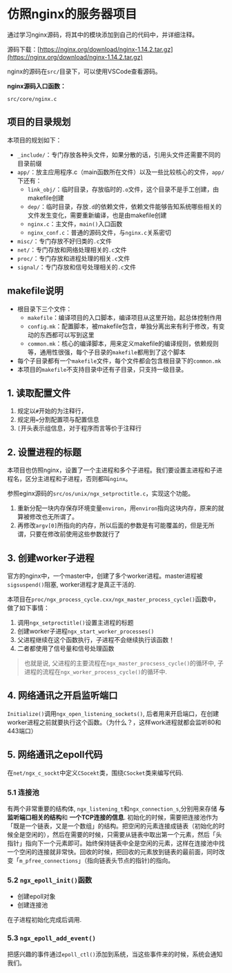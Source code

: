 # 仿照nginx的服务器项目

通过学习nginx源码，将其中的模块添加到自己的代码中，并详细注释。

源码下载：[https://nginx.org/download/nginx-1.14.2.tar.gz](https://nginx.org/download/nginx-1.14.2.tar.gz)


nginx的源码在`src/`目录下，可以使用VSCode查看源码。

**nginx源码入口函数：**

`src/core/nginx.c`

## 项目的目录规划

本项目的规划如下：

-   `_include/`：专门存放各种头文件，如果分散的话，引用头文件还需要不同的目录前缀
-   `app/`：放主应用程序.c（main函数所在文件）以及一些比较核心的文件，`app/`下还有：
    -   `link_obj/`：临时目录，存放临时的`.o`文件，这个目录不是手工创建，由makefile创建
    -   `dep/`：临时目录，存放`.d`的依赖文件，依赖文件能够告知系统哪些相关的文件发生变化，需要重新编译，也是由makefile创建
    -   `nginx.c`：主文件，`main()`入口函数
    -   `nginx_conf.c`：普通的源码文件，与`nginx.c`关系密切
-   `misc/`：专门存放不好归类的`.c`文件
-   `net/`：专门存放和网络处理相关的`.c`文件
-   `proc/`：专门存放和进程处理的相关`.c`文件
-   `signal/`：专门存放和信号处理相关的`.c`文件

## makefile说明
-   根目录下三个文件：
    -   `makefile`：编译项目的入口脚本，编译项目从这里开始，起总体控制作用
    -   `config.mk`：配置脚本，被makefile包含，单独分离出来有利于修改，有变动的东西都可以写到这里
    -   `common.mk`：核心的编译脚本，用来定义makefile的编译规则，依赖规则等，通用性很强，每个子目录的`makefile`都用到了这个脚本
-   每个子目录都有一个`makefile`文件，每个文件都会包含根目录下的`common.mk`
-   本项目的`makefile`不支持目录中还有子目录，只支持一级目录。

## 1. 读取配置文件
1.  规定以`#`开始的为注释行，
2.  规定用`=`分割配置项与配置信息
3.  `[`开头表示组信息，对于程序而言等价于注释行

## 2. 设置进程的标题

本项目也仿照nginx，设置了一个主进程和多个子进程。我们要设置主进程和子进程名，区分主进程和子进程，否则都叫`nginx`。

参照eginx源码的`src/os/unix/ngx_setproctitle.c`，实现这个功能。

1.   重新分配一块内存保存环境变量`environ`，用`environ`指向这块内存，原来的就算被修改也无所谓了。
2.   再修改`argv[0]`所指向的内存，所以后面的参数是有可能覆盖的，但是无所谓，只要在修改前使用这些参数就行了
  

## 3. 创建worker子进程

官方的nginx中，一个master中，创建了多个worker进程。master进程被`sigsuspend()`阻塞, worker进程才是真正干活的.

本项目在`proc/ngx_process_cycle.cxx/ngx_master_process_cycle()`函数中，做了如下事情：

1.   调用`ngx_setproctitle()`设置主进程的标题
2.   创建worker子进程`ngx_start_worker_processes()`
3.   父进程继续在这个函数执行，子进程不会继续执行该函数！
4.   二者都使用了信号量和信号处理函数

>   也就是说, 父进程的主要流程在`ngx_master_procsess_cycle()`的循环中, 子进程的流程在`ngx_worker_process_cycle()`的循环中.


## 4. 网络通讯之开启监听端口

`Initialize()`调用`ngx_open_listening_sockets()`, 后者用来开启端口，在创建worker进程之前就要执行这个函数。（为什么？，这样work进程就都会监听80和443端口）

## 5. 网络通讯之epoll代码

在`net/ngx_c_sockt`中定义`CSocekt`类，围绕`CSocket`类来编写代码.

### 5.1 连接池

有两个非常重要的结构体, `ngx_listening_t`和`ngx_connection_s`,分别用来存储 **与监听端口相关的结构**和 **一个TCP连接的信息**. 初始化的时候，需要把连接池作为「既是一个链表，又是一个数组」的结构。把空闲的元素连接成链表（初始化的时候全是空闲的），然后在需要的时候，只需要从链表中取出第一个元素，然后「头指针」指向下一个元素即可。始终保持链表中全是空闲的元素，这样在连接池中找一个空闲的连接就非常快。回收的时候，把回收的元素放到链表的最前面，同时改变「`m_pfree_connections`」（指向链表头节点的指针)的指向。

###  5.2 `ngx_epoll_init()`函数

-   创建epoll对象
-   创建连接池

在子进程初始化完成后调用.

### 5.3 `ngx_epoll_add_event()`
把感兴趣的事件通过`epoll_ctl()`添加到系统，当这些事件来的时候，系统会通知我们。


